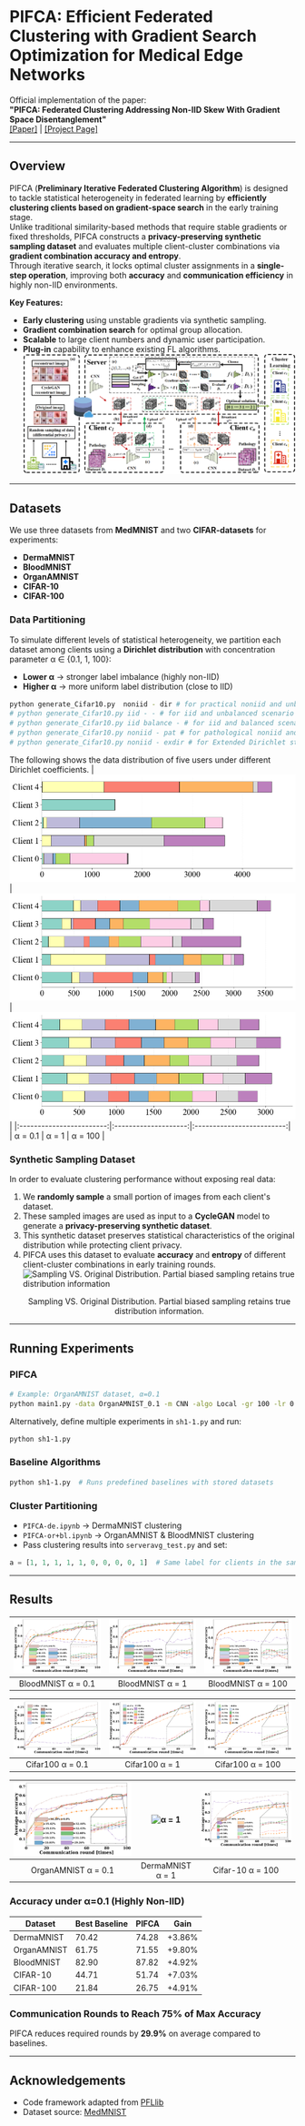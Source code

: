 # PIFCA: Efficient Federated Clustering with Gradient Search Optimization for Medical Edge Networks

Official implementation of the paper:  
**"PIFCA: Federated Clustering Addressing Non-IID Skew With Gradient Space Disentanglement"**  
[[Paper]](link-to-your-paper) | [[Project Page]](link-to-project-page)

---

## Overview
PIFCA (**Preliminary Iterative Federated Clustering Algorithm**) is designed to tackle statistical heterogeneity in federated learning by **efficiently clustering clients based on gradient-space search** in the early training stage.  
Unlike traditional similarity-based methods that require stable gradients or fixed thresholds, PIFCA constructs a **privacy-preserving synthetic sampling dataset** and evaluates multiple client-cluster combinations via **gradient combination accuracy and entropy**.  
Through iterative search, it locks optimal cluster assignments in a **single-step operation**, improving both **accuracy** and **communication efficiency** in highly non-IID environments.


**Key Features:**
- **Early clustering** using unstable gradients via synthetic sampling.
- **Gradient combination search** for optimal group allocation.
- **Scalable** to large client numbers and dynamic user participation.
- **Plug-in** capability to enhance existing FL algorithms.
![overview](mm.png)
---

## Datasets
We use three datasets from **MedMNIST** and two **CIFAR-datasets** for experiments:
- **DermaMNIST**
- **BloodMNIST**
- **OrganAMNIST**
- **CIFAR-10**
- **CIFAR-100**

### Data Partitioning
To simulate different levels of statistical heterogeneity, we partition each dataset among clients using a **Dirichlet distribution** with concentration parameter α ∈ {0.1, 1, 100}:
- **Lower α** → stronger label imbalance (highly non-IID)
- **Higher α** → more uniform label distribution (close to IID)
```bash
python generate_Cifar10.py  noniid - dir # for practical noniid and unbalanced scenario
# python generate_Cifar10.py iid - - # for iid and unbalanced scenario
# python generate_Cifar10.py iid balance - # for iid and balanced scenario
# python generate_Cifar10.py noniid - pat # for pathological noniid and unbalanced scenario
# python generate_Cifar10.py noniid - exdir # for Extended Dirichlet strategy
```
The following shows the data distribution of five users under different Dirichlet coefficients.
| ![α = 0.1](0.1_fenbu.png) | ![α = 1](1_fenbu.png) | ![α = 100](100_fenbu.png) |
|:------------------------:|:--------------------:|:-------------------------:|
| α = 0.1                  | α = 1                | α = 100                   |


### Synthetic Sampling Dataset
In order to evaluate clustering performance without exposing real data:
1. We **randomly sample** a small portion of images from each client's dataset.
2. These sampled images are used as input to a **CycleGAN** model to generate a **privacy-preserving synthetic dataset**.
3. This synthetic dataset preserves statistical characteristics of the original distribution while protecting client privacy.
4. PIFCA uses this dataset to evaluate **accuracy** and **entropy** of different client-cluster combinations in early training rounds.
![Sampling VS. Original Distribution. Partial biased
sampling retains true distribution information](fenbu.png)<br><p align="center">Sampling VS. Original Distribution. Partial biased
sampling retains true distribution information.</p>


---

## Running Experiments

### PIFCA
```bash
# Example: OrganAMNIST dataset, α=0.1
python main1.py -data OrganAMNIST_0.1 -m CNN -algo Local -gr 100 -lr 0.001 -ncl 11 -dev cuda -did 0,1
```

Alternatively, define multiple experiments in `sh1-1.py` and run:
```bash
python sh1-1.py
```

### Baseline Algorithms
```bash
python sh1-1.py  # Runs predefined baselines with stored datasets
```

### Cluster Partitioning
- `PIFCA-de.ipynb` → DermaMNIST clustering  
- `PIFCA-or+bl.ipynb` → OrganAMNIST & BloodMNIST clustering  
- Pass clustering results into `serveravg_test.py` and set:
```python
a = [1, 1, 1, 1, 1, 0, 0, 0, 0, 1]  # Same label for clients in the same cluster
```

---

## Results
| ![α = 0.1](Blood0.1_01.png) | ![α = 1](Blood1_01.png) | ![α = 100](Blood100_01.png) |
|:------------------------:|:--------------------:|:-------------------------:|
| BloodMNIST α = 0.1                  | BloodMNIST α = 1                | BloodMNIST α = 100                   |

| ![α = 0.1](Cifar100_0.1_01.png) | ![α = 1](Cifar100_1_01.png) | ![α = 100](Cifar100_100_01.png) |
|:------------------------:|:--------------------:|:-------------------------:|
| Cifar100 α = 0.1                  | Cifar100 α = 1                | Cifar100 α = 100                   |

| ![α = 0.1](or0.1_01.png) | ![α = 1](De_01.png) | ![α = 100](Cifar10_0.1_01.png) |
|:------------------------:|:--------------------:|:-------------------------:|
| OrganAMNIST α = 0.1                  | DermaMNIST α = 1                | Cifar-10 α = 100                   |

### Accuracy under α=0.1 (Highly Non-IID)
| Dataset       | Best Baseline | PIFCA  | Gain   |
|---------------|--------------|--------|--------|
| DermaMNIST    | 70.42        | 74.28  | +3.86% |
| OrganAMNIST   | 61.75        | 71.55  | +9.80% |
| BloodMNIST    | 82.90        | 87.82  | +4.92% |
| CIFAR-10      | 44.71        | 51.74  | +7.03% |
| CIFAR-100     | 21.84        | 26.75  | +4.91% |

### Communication Rounds to Reach 75% of Max Accuracy
PIFCA reduces required rounds by **29.9%** on average compared to baselines.

---



## Acknowledgements
- Code framework adapted from [PFLlib](https://www.pfllib.com/docs.html)
- Dataset source: [MedMNIST](https://medmnist.com/)

